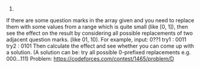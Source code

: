 1.
If there are some question marks in the array given and you need to replace them with some 
values from a range which is quite small (like [0, 1]), then see the effect on the result by
considering all possible replacements of two adjacent question marks. (like 01, 10). For example,
input: 0??1
try1 : 0011
try2 : 0101
Then calculate the effect and see whether you can come up with a solution. 
(A solution can be: try all possible 0-prefixed replacements e.g. 000...111)
Problem: https://codeforces.com/contest/1465/problem/D